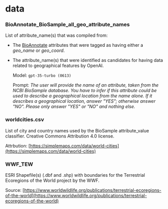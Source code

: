 # data

### BioAnnotate_BioSample_all_geo_attribute_names

List of attribute_name(s) that was compiled from:

 * The [BioAnnotate](https://github.com/ababaian/BioAnnotate) attributes
   that were tagged as having either a *geo_name* or *geo_coord*.
 * The attribute_name(s) that were identified as candidates for having data
   related to geographical features by OpenAI.

   Model: ```gpt-35-turbo (0613)```
   
   Prompt:
   *The user will provide the name of an attribute, taken from the NCBI BioSample database. You have to infer if this attribute could be used to describe a geographical location from the name alone. If it describes a geographical location, answer "YES"; otherwise answer "NO". Please only answer "YES" or "NO" and nothing else.*

### worldcities.csv

List of city and country names used by the BioSample attribute_value classifier. Creative Commons Attribution 4.0 license.

Attrbution: [https://simplemaps.com/data/world-cities](https://simplemaps.com/data/world-cities)

### WWF_TEW

ESRI Shapefile(s) (.dbf and .shp) with boundaries for the Terrestrial Ecoregions of the World project by the WWF.

Source: [https://www.worldwildlife.org/publications/terrestrial-ecoregions-of-the-world](https://www.worldwildlife.org/publications/terrestrial-ecoregions-of-the-world)
